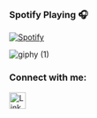### Spotify Playing 🎧

[![Spotify](https://spotify-now-playing-1.vercel.app/api/spotify-playing)](https://open.spotify.com/user/31dgvw5xwyb6mehckymbfynzp4ni)


![giphy (1)](https://media.tenor.com/QUdqYaj8dNYAAAAC/rick-and-morty-rick.gif)

### Connect with me:

<p>
<a href="https://www.linkedin.com/in/olexander-venger-299646214/" target="_blank"><img alt="LinkedIn" src="https://img.shields.io/badge/linkedin-%230077B5.svg?&style=for-the-badge&logo=linkedin&logoColor=white"  height="30px"/></a>
</p>
